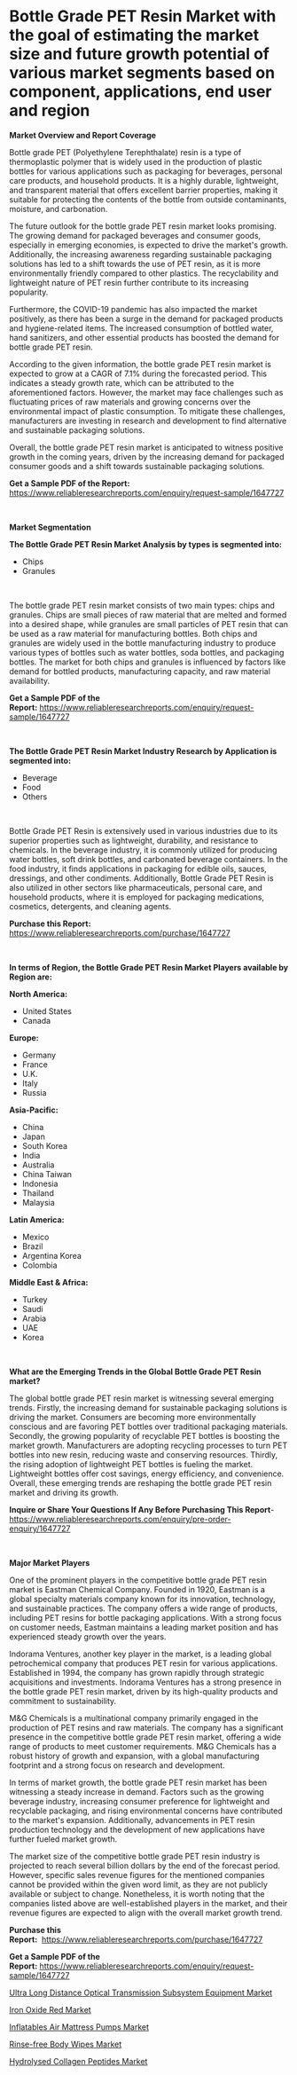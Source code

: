 <p><h1>Bottle Grade PET Resin Market with the goal of estimating the market size and future growth potential of various market segments based on component, applications, end user and region</h1></p><p><strong>Market Overview and Report Coverage</strong></p>
<p><p>Bottle grade PET (Polyethylene Terephthalate) resin is a type of thermoplastic polymer that is widely used in the production of plastic bottles for various applications such as packaging for beverages, personal care products, and household products. It is a highly durable, lightweight, and transparent material that offers excellent barrier properties, making it suitable for protecting the contents of the bottle from outside contaminants, moisture, and carbonation.</p><p>The future outlook for the bottle grade PET resin market looks promising. The growing demand for packaged beverages and consumer goods, especially in emerging economies, is expected to drive the market's growth. Additionally, the increasing awareness regarding sustainable packaging solutions has led to a shift towards the use of PET resin, as it is more environmentally friendly compared to other plastics. The recyclability and lightweight nature of PET resin further contribute to its increasing popularity.</p><p>Furthermore, the COVID-19 pandemic has also impacted the market positively, as there has been a surge in the demand for packaged products and hygiene-related items. The increased consumption of bottled water, hand sanitizers, and other essential products has boosted the demand for bottle grade PET resin.</p><p>According to the given information, the bottle grade PET resin market is expected to grow at a CAGR of 7.1% during the forecasted period. This indicates a steady growth rate, which can be attributed to the aforementioned factors. However, the market may face challenges such as fluctuating prices of raw materials and growing concerns over the environmental impact of plastic consumption. To mitigate these challenges, manufacturers are investing in research and development to find alternative and sustainable packaging solutions.</p><p>Overall, the bottle grade PET resin market is anticipated to witness positive growth in the coming years, driven by the increasing demand for packaged consumer goods and a shift towards sustainable packaging solutions.</p></p>
<p><strong>Get a Sample PDF of the Report:</strong> <a href="https://www.reliableresearchreports.com/enquiry/request-sample/1647727">https://www.reliableresearchreports.com/enquiry/request-sample/1647727</a></p>
<p>&nbsp;</p>
<p><strong>Market Segmentation</strong></p>
<p><strong>The Bottle Grade PET Resin Market Analysis by types is segmented into:</strong></p>
<p><ul><li>Chips</li><li>Granules</li></ul></p>
<p>&nbsp;</p>
<p><p>The bottle grade PET resin market consists of two main types: chips and granules. Chips are small pieces of raw material that are melted and formed into a desired shape, while granules are small particles of PET resin that can be used as a raw material for manufacturing bottles. Both chips and granules are widely used in the bottle manufacturing industry to produce various types of bottles such as water bottles, soda bottles, and packaging bottles. The market for both chips and granules is influenced by factors like demand for bottled products, manufacturing capacity, and raw material availability.</p></p>
<p><strong>Get a Sample PDF of the Report:</strong>&nbsp;<a href="https://www.reliableresearchreports.com/enquiry/request-sample/1647727">https://www.reliableresearchreports.com/enquiry/request-sample/1647727</a></p>
<p>&nbsp;</p>
<p><strong>The Bottle Grade PET Resin Market Industry Research by Application is segmented into:</strong></p>
<p><ul><li>Beverage</li><li>Food</li><li>Others</li></ul></p>
<p>&nbsp;</p>
<p><p>Bottle Grade PET Resin is extensively used in various industries due to its superior properties such as lightweight, durability, and resistance to chemicals. In the beverage industry, it is commonly utilized for producing water bottles, soft drink bottles, and carbonated beverage containers. In the food industry, it finds applications in packaging for edible oils, sauces, dressings, and other condiments. Additionally, Bottle Grade PET Resin is also utilized in other sectors like pharmaceuticals, personal care, and household products, where it is employed for packaging medications, cosmetics, detergents, and cleaning agents.</p></p>
<p><strong>Purchase this Report:</strong>&nbsp; <a href="https://www.reliableresearchreports.com/purchase/1647727">https://www.reliableresearchreports.com/purchase/1647727</a></p>
<p>&nbsp;</p>
<p><strong>In terms of Region, the Bottle Grade PET Resin Market Players available by Region are:</strong></p>
<p>
    <p> <strong> North America: </strong>
        <ul>
            <li>United States</li>
            <li>Canada</li>
        </ul>
        </p> 
    <p> <strong> Europe: </strong>
        <ul>
            <li>Germany</li>
            <li>France</li>
            <li>U.K.</li>
            <li>Italy</li>
            <li>Russia</li>
        </ul>
        </p> 
    <p> <strong> Asia-Pacific: </strong>
        <ul>
            <li>China</li>
            <li>Japan</li>
            <li>South Korea</li>
            <li>India</li>
            <li>Australia</li>
            <li>China Taiwan</li>
            <li>Indonesia</li>
            <li>Thailand</li>
            <li>Malaysia</li>
        </ul>
        </p> 
    <p> <strong> Latin America: </strong>
        <ul>
            <li>Mexico</li>
            <li>Brazil</li>
            <li>Argentina Korea</li>
            <li>Colombia</li>
        </ul>
        </p> 
    <p> <strong> Middle East & Africa: </strong>
        <ul>
            <li>Turkey</li>
            <li>Saudi</li>
            <li>Arabia</li>
            <li>UAE</li>
            <li>Korea</li>
        </ul>
    </p>
    </p>
<p>&nbsp;</p>
<p><strong>What are the Emerging Trends in the Global Bottle Grade PET Resin market?</strong></p>
<p><p>The global bottle grade PET resin market is witnessing several emerging trends. Firstly, the increasing demand for sustainable packaging solutions is driving the market. Consumers are becoming more environmentally conscious and are favoring PET bottles over traditional packaging materials. Secondly, the growing popularity of recyclable PET bottles is boosting the market growth. Manufacturers are adopting recycling processes to turn PET bottles into new resin, reducing waste and conserving resources. Thirdly, the rising adoption of lightweight PET bottles is fueling the market. Lightweight bottles offer cost savings, energy efficiency, and convenience. Overall, these emerging trends are reshaping the bottle grade PET resin market and driving its growth.</p></p>
<p><strong>Inquire or Share Your Questions If Any Before Purchasing This Report</strong>- <a href="https://www.reliableresearchreports.com/enquiry/pre-order-enquiry/1647727">https://www.reliableresearchreports.com/enquiry/pre-order-enquiry/1647727</a></p>
<p>&nbsp;</p>
<p><strong>Major Market Players</strong></p>
<p><p>One of the prominent players in the competitive bottle grade PET resin market is Eastman Chemical Company. Founded in 1920, Eastman is a global specialty materials company known for its innovation, technology, and sustainable practices. The company offers a wide range of products, including PET resins for bottle packaging applications. With a strong focus on customer needs, Eastman maintains a leading market position and has experienced steady growth over the years.</p><p>Indorama Ventures, another key player in the market, is a leading global petrochemical company that produces PET resin for various applications. Established in 1994, the company has grown rapidly through strategic acquisitions and investments. Indorama Ventures has a strong presence in the bottle grade PET resin market, driven by its high-quality products and commitment to sustainability.</p><p>M&G Chemicals is a multinational company primarily engaged in the production of PET resins and raw materials. The company has a significant presence in the competitive bottle grade PET resin market, offering a wide range of products to meet customer requirements. M&G Chemicals has a robust history of growth and expansion, with a global manufacturing footprint and a strong focus on research and development.</p><p>In terms of market growth, the bottle grade PET resin market has been witnessing a steady increase in demand. Factors such as the growing beverage industry, increasing consumer preference for lightweight and recyclable packaging, and rising environmental concerns have contributed to the market's expansion. Additionally, advancements in PET resin production technology and the development of new applications have further fueled market growth.</p><p>The market size of the competitive bottle grade PET resin industry is projected to reach several billion dollars by the end of the forecast period. However, specific sales revenue figures for the mentioned companies cannot be provided within the given word limit, as they are not publicly available or subject to change. Nonetheless, it is worth noting that the companies listed above are well-established players in the market, and their revenue figures are expected to align with the overall market growth trend.</p></p>
<p><strong>Purchase this Report:</strong>&nbsp;&nbsp;<a href="https://www.reliableresearchreports.com/purchase/1647727">https://www.reliableresearchreports.com/purchase/1647727</a></p>
<p></p>
<p><strong>Get a Sample PDF of the Report:</strong>&nbsp;<a href="https://www.reliableresearchreports.com/enquiry/request-sample/1647727">https://www.reliableresearchreports.com/enquiry/request-sample/1647727</a></p>
<p><p><a href="https://github.com/provorikovar/Market-Research-Report-List-1/blob/main/ultra-long-distance-optical-transmission-subsystem-equipment-market.md">Ultra Long Distance Optical Transmission Subsystem Equipment Market</a></p><p><a href="https://medium.com/@jessicaelliott65/iron-oxide-red-market-analysis-its-cagr-market-segmentation-and-global-industry-overview-649880c88ec6">Iron Oxide Red Market</a></p><p><a href="https://github.com/aliciawhite5576/Market-Research-Report-List-1/blob/main/inflatables-air-mattress-pumps-market.md">Inflatables Air Mattress Pumps Market</a></p><p><a href="https://www.linkedin.com/pulse/rinse-free-body-wipes-market-size-share-amp-trends-analysis-ejngc/">Rinse-free Body Wipes Market</a></p><p><a href="https://medium.com/@melissaarnold2022/hydrolysed-collagen-peptides-market-size-and-market-trends-complete-industry-overview-2023-to-92a40135f195">Hydrolysed Collagen Peptides Market</a></p></p>